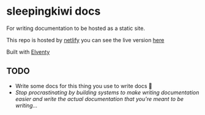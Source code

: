 # sleepingkiwi docs

For writing documentation to be hosted as a static site.

This repo is hosted by [netlify](https://www.netlify.com/) you can see the live version [here](https://sleepingkiwi-docs.netlify.app/)

Built with [Elventy](https://www.11ty.dev/)

## TODO

- Write some docs for this thing you use to write docs 🤮
- _Stop procrastinating by building systems to make writing documentation easier and write the actual documentation that you're meant to be writing..._

